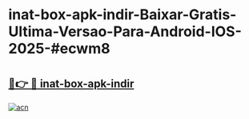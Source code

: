 # inat-box-apk-indir-Baixar-Gratis-Ultima-Versao-Para-Android-IOS-2025-#ecwm8

# <h2><a href="https://ainizakaria.my?title=inat-box-apk-indir&ref=22M">🔗👉 🔴 inat-box-apk-indir</a></h2>

[![acn](https://github.com/user-attachments/assets/0f9c940e-d8b0-45ae-aac7-cd30a18b3e1c)](https://ainizakaria.my?title=inat-box-apk-indir&ref=22M)

